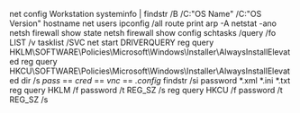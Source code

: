 net config Workstation
systeminfo | findstr /B /C:"OS Name" /C:"OS Version"
hostname
net users
ipconfig /all
route print
arp -A
netstat -ano
netsh firewall show state
netsh firewall show config
schtasks /query /fo LIST /v
tasklist /SVC
net start
DRIVERQUERY
reg query HKLM\SOFTWARE\Policies\Microsoft\Windows\Installer\AlwaysInstallElevated
reg query HKCU\SOFTWARE\Policies\Microsoft\Windows\Installer\AlwaysInstallElevated
dir /s *pass* == *cred* == *vnc* == *.config*
findstr /si password *.xml *.ini *.txt
reg query HKLM /f password /t REG_SZ /s
reg query HKCU /f password /t REG_SZ /s
